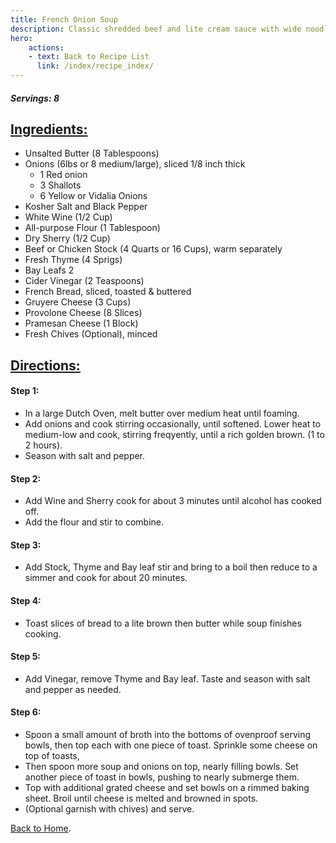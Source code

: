 ```yaml
---
title: French Onion Soup
description: Classic shredded beef and lite cream sauce with wide noodles.
hero:
    actions:
    - text: Back to Recipe List
      link: /index/recipe_index/
---
```


##### Servings: 8

## <u>Ingredients:</u>
- Unsalted Butter (8 Tablespoons)
- Onions (6lbs or 8 medium/large), sliced 1/8 inch thick
    * 1 Red onion
    * 3 Shallots
    * 6 Yellow or Vidalia Onions
- Kosher Salt and Black Pepper
- White Wine (1/2 Cup)
- All-purpose Flour (1 Tablespoon)
- Dry Sherry (1/2 Cup)
- Beef or Chicken Stock (4 Quarts or 16 Cups), warm separately
- Fresh Thyme (4 Sprigs)
- Bay Leafs 2
- Cider Vinegar (2 Teaspoons)
- French Bread, sliced, toasted & buttered
- Gruyere Cheese (3 Cups)
- Provolone Cheese (8 Slices)
- Pramesan Cheese (1 Block)
- Fresh Chives (Optional), minced


## <u>Directions:</u>

#### Step 1:
- In a large Dutch Oven, melt butter over medium heat until foaming.
- Add onions and cook stirring occasionally, until softened. Lower heat to medium-low and cook, stirring freqyently, until a rich golden brown. (1 to 2 hours).
- Season with salt and pepper.

#### Step 2:
- Add Wine and Sherry cook for about 3 minutes until alcohol has cooked off. 
- Add the flour and stir to combine.

#### Step 3:
- Add Stock, Thyme and Bay leaf stir and bring to a boil then reduce to a simmer and cook for about 20 minutes.

#### Step 4:
- Toast slices of bread to a lite brown then butter while soup finishes cooking.

#### Step 5:
- Add Vinegar, remove Thyme and Bay leaf. Taste and season with salt and pepper as needed.

#### Step 6:
- Spoon a small amount of broth into the bottoms of ovenproof serving bowls, then top each with one piece of toast. Sprinkle some cheese on top of toasts, 
- Then spoon more soup and onions on top, nearly filling bowls. Set another piece of toast in bowls, pushing to nearly submerge them. 
- Top with additional grated cheese and set bowls on a rimmed baking sheet. Broil until cheese is melted and browned in spots. 
- (Optional garnish with chives) and serve.



[Back to Home](/).